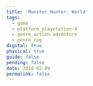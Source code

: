 ```yaml
---
title: 'Monster Hunter: World'
tags:
  - game
  - platform_playstation-4
  - genre_action-adventure
  - genre_rpg
digital: true
physical: true
guide: false
pending: false
date: 2018-02-09
permalink: false
---
```

